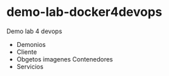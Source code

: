 # demo-lab-docker4devops
Demo lab 4 devops

* Demonios
* Cliente
* Obgetos
 imagenes
 Contenedores
* Servicios
